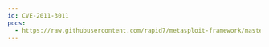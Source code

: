 ```yaml
---
id: CVE-2011-3011
pocs:
  - https://raw.githubusercontent.com/rapid7/metasploit-framework/master/modules/exploits/windows/http/ca_arcserve_rpc_authbypass.rb
---
```


